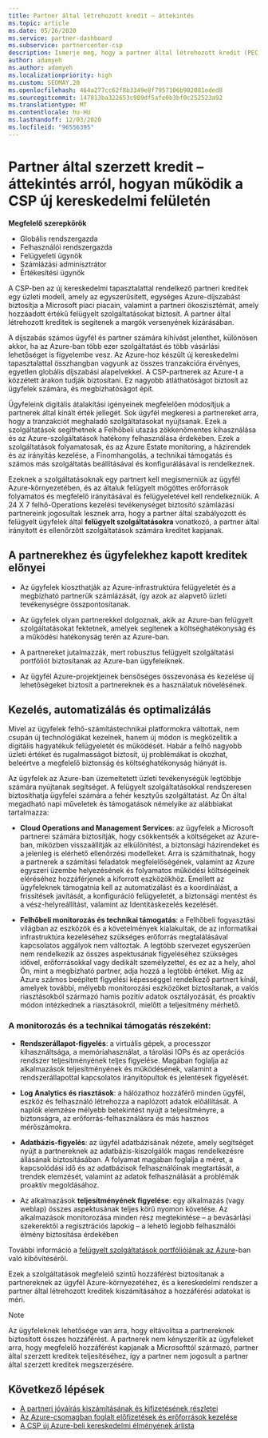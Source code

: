 ```yaml
---
title: Partner által létrehozott kredit – áttekintés
ms.topic: article
ms.date: 05/26/2020
ms.service: partner-dashboard
ms.subservice: partnercenter-csp
description: Ismerje meg, hogy a partner által létrehozott kredit (PEC) hogyan kínál egyszerűsített, egységes Azure-díjszabást és hozzáadott értékű felügyelt szolgáltatásokat, miközben segít a verseny kiiktatásában a margón.
author: adamyeh
ms.author: adamyeh
ms.localizationpriority: high
ms.custom: SEOMAY.20
ms.openlocfilehash: 464a277cc62f8b3349e8f7957106b902081eded8
ms.sourcegitcommit: 147813ba322653c989df5afe0b3bf0c252523a92
ms.translationtype: MT
ms.contentlocale: hu-HU
ms.lasthandoff: 12/03/2020
ms.locfileid: "96556395"
---
```

# <a name="partner-earned-credit---an-overview-of-how-it-works-in-the-new-commerce-experience-in-csp"></a>Partner által szerzett kredit – áttekintés arról, hogyan működik a CSP új kereskedelmi felületén

**Megfelelő szerepkörök**

- Globális rendszergazda
- Felhasználói rendszergazda
- Felügyeleti ügynök
- Számlázási adminisztrátor
- Értékesítési ügynök

A CSP-ben az új kereskedelmi tapasztalattal rendelkező partneri kreditek egy üzleti modell, amely az egyszerűsített, egységes Azure-díjszabást biztosítja a Microsoft piaci piacain, valamint a partneri ökoszisztémát, amely hozzáadott értékű felügyelt szolgáltatásokat biztosít. A partner által létrehozott kreditek is segítenek a margók versenyének kizárásában.

A díjszabás számos ügyfél és partner számára kihívást jelenthet, különösen akkor, ha az Azure-ban több ezer szolgáltatást és több vásárlási lehetőséget is figyelembe vesz. Az Azure-hoz készült új kereskedelmi tapasztalattal összhangban vagyunk az összes tranzakcióra érvényes, egyetlen globális díjszabási alapelvekkel. A CSP-partnerek az Azure-t a közzétett árakon tudják biztosítani. Ez nagyobb átláthatóságot biztosít az ügyfelek számára, és megbízhatóságot épít.

Ügyfeleink digitális átalakítási igényeinek megfelelően módosítjuk a partnerek által kínált érték jellegét. Sok ügyfél megkeresi a partnereket arra, hogy a tranzakciót meghaladó szolgáltatásokat nyújtsanak. Ezek a szolgáltatások segíthetnek a Felhőbeli utazás zökkenőmentes kihasználása és az Azure-szolgáltatások hatékony felhasználása érdekében. Ezek a szolgáltatások folyamatosak, és az Azure Estate monitoring, a házirendek és az irányítás kezelése, a Finomhangolás, a technikai támogatás és számos más szolgáltatás beállításával és konfigurálásával is rendelkeznek. 

Ezeknek a szolgáltatásoknak egy partnert kell megismerniük az ügyfél Azure-környezetében, és az általuk felügyelt mögöttes erőforrások folyamatos és megfelelő irányításával és felügyeletével kell rendelkezniük. A 24 X 7 felhő-Operations kezelési tevékenységet biztosító számlázási partnereink jogosultak lesznek arra, hogy a partner által szabályozott és felügyelt ügyfelek által **felügyelt szolgáltatásokra** vonatkozó, a partner által irányított és ellenőrzött szolgáltatások számára kreditet kapjanak.


## <a name="benefits-of-the-partner-earned-credit-for-partners-and-customers"></a>A partnerekhez és ügyfelekhez kapott kreditek előnyei

- Az ügyfelek kioszthatják az Azure-infrastruktúra felügyeletét és a megbízható partnerük számlázását, így azok az alapvető üzleti tevékenységre összpontosítanak.

- Az ügyfelek olyan partnerekkel dolgoznak, akik az Azure-ban felügyelt szolgáltatásokat fektetnek, amelyek segítenek a költséghatékonyság és a működési hatékonyság terén az Azure-ban.

- A partnereket jutalmazzák, mert robusztus felügyelt szolgáltatási portfóliót biztosítanak az Azure-ban ügyfeleiknek.  

- Az ügyfél Azure-projektjeinek bensőséges összevonása és kezelése új lehetőségeket biztosít a partnereknek és a használatuk növelésének. 

## <a name="manage-automate-and-optimize"></a>Kezelés, automatizálás és optimalizálás

Mivel az ügyfelek felhő-számítástechnikai platformokra váltottak, nem csupán új technológiákat kezelnek, hanem új módon is megközelítik a digitális hagyatékuk felügyeletét és működését. Habár a felhő nagyobb üzleti értéket és rugalmasságot biztosít, új problémákat is okozhat, beleértve a megfelelő biztonság és költséghatékonyság hiányát is. 

Az ügyfelek az Azure-ban üzemeltetett üzleti tevékenységük legtöbbje számára nyújtanak segítséget. A felügyelt szolgáltatásokkal rendszeresen biztosíthatja ügyfelei számára a fehér kesztyűs szolgáltatást. Az Ön által megadható napi műveletek és támogatások némelyike az alábbiakat tartalmazza:

- **Cloud Operations and Management Services**: az ügyfelek a Microsoft partnerei számára biztosítják, hogy csökkentsék a költségeket az Azure-ban, miközben visszaállítják az elkülönítést, a biztonsági házirendeket és a jelenleg is elérhető ellenőrzési modelleket. Arra is számíthatnak, hogy a partnerek a számítási feladatok megfelelőségének, valamint az Azure egyszeri üzembe helyezésének és folyamatos működési költségeinek eléréséhez hozzáférjenek a kiforrott eszközökhöz. Emellett az ügyfeleknek támogatnia kell az automatizálást és a koordinálást, a frissítések javítását, a konfiguráció felügyeletét, a biztonsági mentést és a vész-helyreállítást, valamint az Identitáskezelés kezelését. 

- **Felhőbeli monitorozás és technikai támogatás**: a Felhőbeli fogyasztási világban az eszközök és a követelmények kialakultak, de az informatikai infrastruktúra kezeléséhez szükséges erőforrás megtalálásával kapcsolatos aggályok nem változtak. A legtöbb szervezet egyszerűen nem rendelkezik az összes aspektusának figyeléséhez szükséges idővel, erőforrásokkal vagy dedikált személyzettel, és ez az a hely, ahol Ön, mint a megbízható partner, adja hozzá a legtöbb értéket. Míg az Azure számos beépített figyelési képességgel rendelkező partnert kínál, amelyek további, mélyebb monitorozási eszközöket biztosítanak, a valós riasztásokból származó hamis pozitív adatok osztályozását, és proaktív módon intézkednek a riasztásokról, mielőtt a teljesítmény mérhető. 


### <a name="included-in-monitoring-and-technical-support"></a>A monitorozás és a technikai támogatás részeként:

- **Rendszerállapot-figyelés**: a virtuális gépek, a processzor kihasználtsága, a memóriahasználat, a tárolási IOPs és az operációs rendszer teljesítményének teljes figyelése. Magában foglalja az alkalmazások teljesítményének és működésének, valamint a rendszerállapottal kapcsolatos irányítópultok és jelentések figyelését.

- **Log Analytics és riasztások**: a hálózathoz hozzáférő minden ügyfél, eszköz és felhasználó létrehozza a naplózott adatok előállítását. A naplók elemzése mélyebb betekintést nyújt a teljesítményre, a biztonságra, az erőforrás-felhasználásra és más hasznos mérőszámokra.

- **Adatbázis-figyelés**: az ügyfél adatbázisának nézete, amely segítséget nyújt a partnereknek az adatbázis-kiszolgálók magas rendelkezésre állásának biztosításában. A folyamat magában foglalja a méret, a kapcsolódási idő és az adatbázisok felhasználóinak megtartását, a trendek elemzését, valamint az adatok felhasználását a problémák proaktív megoldásához.

- Az alkalmazások **teljesítményének figyelése**: egy alkalmazás (vagy weblap) összes aspektusának teljes körű nyomon követése. Az alkalmazások monitorozása minden rész megtekintése – a bevásárlási szekerektől a regisztrációs lapokig – a lehető legjobb felhasználói élmény biztosítása érdekében

További információ a [felügyelt szolgáltatások portfóliójának az Azure](https://partner.microsoft.com/campaigns/cloud-playbooks-thank-you)-ban való kibővítéséről.

Ezek a szolgáltatások megfelelő szintű hozzáférést biztosítanak a partnereknek az ügyfél Azure-környezetéhez, és a kereskedelmi rendszer a partner által létrehozott kreditek kiszámításához a hozzáférési adatokat is méri.  

>[!Note]
>Az ügyfeleknek lehetősége van arra, hogy eltávolítsa a partnereknek biztosított összes hozzáférést. A partnerek nem kényszerítik az ügyfeleket arra, hogy megfelelő hozzáférést kapjanak a Microsofttól származó, partner által szerzett kreditek teljesítéséhez, így a partner nem jogosult a partner által szerzett kreditek megszerzésére.

## <a name="next-steps"></a>Következő lépések

- [A partneri jóváírás kiszámításának és kifizetésének részletei](partner-earned-credit-explanation.md)
- [Az Azure-csomagban foglalt előfizetések és erőforrások kezelése](azure-plan-manage.md)
- [A CSP új Azure-beli kereskedelmi élményének árlista](azure-plan-price-list.md)